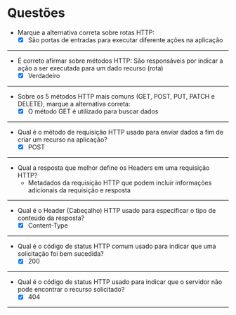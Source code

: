 # Questões

- Marque a alternativa correta sobre rotas HTTP:
  - [x] São portas de entradas para executar diferente ações na aplicação

---

- É correto afirmar sobre métodos HTTP: São responsáveis por indicar a ação a ser executada para um dado recurso (rota)
  - [x] Verdadeiro

---

- Sobre os 5 métodos HTTP mais comuns (GET, POST, PUT, PATCH e DELETE), marque a alternativa correta:
  - [x] O método GET é utilizado para buscar dados

---

- Qual é o método de requisição HTTP usado para enviar dados a fim de criar um recurso na aplicação?
  - [x] POST

---

- Qual a resposta que melhor define os Headers em uma requisição HTTP?
  - Metadados da requisição HTTP que podem incluir informações adicionais da requisição e resposta

---

- Qual é o Header (Cabeçalho) HTTP usado para especificar o tipo de conteúdo da resposta?
  - [x] Content-Type

---

- Qual é o código de status HTTP comum usado para indicar que uma solicitação foi bem sucedida?
  - [x] 200

---

- Qual é o código de status HTTP usado para indicar que o servidor não pode encontrar o recurso solicitado?
  - [x] 404

---
